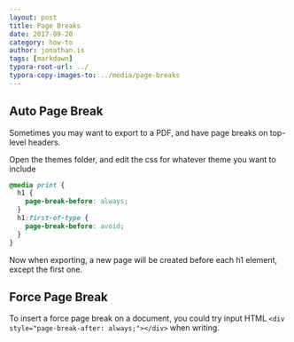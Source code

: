 ```yaml
---
layout: post
title: Page Breaks
date: 2017-09-20
category: how-to
author: jonathan.is
tags: [markdown]
typora-root-url: ../
typora-copy-images-to: ../media/page-breaks
---
```



## Auto Page Break

Sometimes you may want to export to a PDF, and have page breaks on top-level headers.

Open the themes folder, and edit the css for whatever theme you want to include

```css
@media print {
  h1 {
    page-break-before: always;
  }
  h1:first-of-type {
    page-break-before: avoid;
  }
}
```

Now when exporting, a new page will be created before each h1 element, except the first one.

## Force Page Break

To insert a force page break on a document, you could try input HTML `<div style="page-break-after: always;"></div>` when writing.

